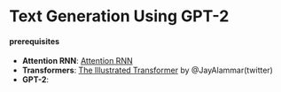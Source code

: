 # Text Generation Using GPT-2
#### prerequisites
- **Attention RNN**: [Attention RNN](https://jalammar.github.io/visualizing-neural-machine-translation-mechanics-of-seq2seq-models-with-attention/)
- **Transformers**: [The Illustrated Transformer](http://jalammar.github.io/illustrated-transformer/) by @JayAlammar(twitter)
- **GPT-2**:
